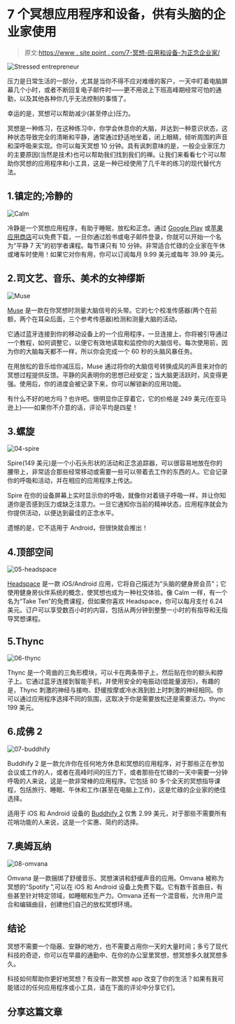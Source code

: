 # 7 个冥想应用程序和设备，供有头脑的企业家使用

> 原文:[https://www . site point . com/7-冥想-应用和设备-为正念企业家/](https://www.sitepoint.com/7-meditation-apps-and-devices-for-mindful-entrepreneurs/)

![Stressed entrepreneur](../Images/942a132f0095c975381732010a325e59.png)

压力是日常生活的一部分，尤其是当你不得不应对难缠的客户，一天中盯着电脑屏幕几个小时，或者不断回复电子邮件时——更不用说上下班高峰期经常可怕的通勤，以及其他各种你几乎无法控制的事情了。

幸运的是，冥想可以帮助减少(甚至停止)压力。

冥想是一种练习，在这种练习中，你学会休息你的大脑，并达到一种意识状态，这种状态导致完全的清晰和平静，通常通过舒适地坐着，闭上眼睛，倾听周围的声音和深呼吸来实现。你可以每天冥想 10 分钟。具有讽刺意味的是，一般企业家压力的主要原因(当然是技术)也可以帮助我们找到我们的禅。让我们来看看七个可以帮助你冥想的应用程序和小工具，这是一种已经使用了几千年的练习的现代替代方法。

## 1.镇定的;冷静的

![Calm](../Images/0ec6406dc856356bf1f7ddc4845b4458.png)

冷静是一个冥想应用程序，有助于睡眠，放松和正念。通过 [Google Play](https://play.google.com/store/apps/details?id=com.calm.android) 或[苹果应用商店](https://itunes.apple.com/gb/app/calm-meditate-relax-breathe/)可以免费下载，一旦你通过脸书或电子邮件登录，你就可以开始一个名为“平静 7 天”的初学者课程。每节课只有 10 分钟。非常适合忙碌的企业家在午休或堵车时使用！如果它对你有用，你可以订阅每月 9.99 美元或每年 39.99 美元。

## 2.司文艺、音乐、美术的女神缪斯

![Muse](../Images/b241cee1c55c06f3d626784186071b8e.png)

[Muse](http://www.choosemuse.com/how-does-muse-work/) 是一款在你冥想时测量大脑信号的头带。它的七个校准传感器(两个在前额，两个在耳朵后面，三个参考传感器)检测和测量大脑的活动。

它通过蓝牙连接到你的移动设备上的一个应用程序，一旦连接上，你将被引导通过一个教程，如何调整它，以便它有效地读取和监控你的大脑信号。每次使用前，因为你的大脑每天都不一样，所以你会完成一个 60 秒的头脑风暴任务。

在用放松的音乐给你减压后，Muse 通过将你的大脑信号转换成风的声音来对你的冥想过程提供反馈。平静的风表明你的思想已经安定；当大脑更活跃时，风变得更强。使用后，你的进度会被记录下来，你可以解锁新的应用功能。

有什么不好的地方吗？也许吧。很明显你正穿着它，它的价格是 249 美元(在亚马逊上)——如果你不介意的话，评论平均是四星！

## 3.螺旋

![04-spire](../Images/97f9b41b7b71b1f5b8bbcfeaf8113b0d.png)

Spire(149 美元)是一个小石头形状的活动和正念追踪器，可以很容易地放在你的腰带上，非常适合那些经常移动或需要一些可以带着去工作的东西的人。它会记录你的呼吸和活动，并在相应的应用程序上传达。

Spire 在你的设备屏幕上实时显示你的呼吸，就像你对着镜子呼吸一样，并让你知道你是否感到压力或缺乏注意力。一旦它通知你当前的精神状态，应用程序就会为你提供活动，以便达到最佳的正念水平。

遗憾的是，它不适用于 Android，但很快就会推出！

## 4.顶部空间

![05-headspace](../Images/2ad743b2baf33299fd627562fc9df454.png)

[Headspace](https://www.headspace.com/headspace-meditation-app) 是一款 iOS/Android 应用，它将自己描述为“头脑的健身房会员”；它使用健身房伙伴系统的概念，使冥想也成为一种社交体验。像 Calm 一样，有一个名为“Take Ten”的免费课程，但如果你喜欢 Headspace，你可以每月支付 6.24 美元。订户可以享受数百小时的内容，包括从两分钟到整整一小时的有指导和无指导冥想课程。

## 5.Thync

![06-thync](../Images/a2ab774d1d15d46786494f3a92490888.png)

Thync 是一个弯曲的三角形模块，可以卡在两条带子上，然后贴在你的额头和脖子上。它通过蓝牙连接到智能手机，并使用安全的电振动(低能量波形)，有趣的是，Thync 刺激的神经与接吻、舒缓按摩或冷水溅到脸上时刺激的神经相同。你可以通过应用程序选择不同的氛围，这取决于你是需要放松还是需要活力。thync 199 美元。

## 6.成佛 2

![07-buddhify](../Images/086272475bae54ed123deae5d2519467.png)

Buddhify 2 是一款允许你在任何地方休息和冥想的应用程序，对于那些正在参加会议或工作的人，或者在高峰时间的压力下，或者那些在忙碌的一天中需要一分钟呼吸的人来说，这是一款非常棒的应用程序。它包括 80 多个全天的冥想指导课程，包括旅行、睡眠、午休和工作(甚至在电脑上工作)，这是忙碌的企业家的绝佳选择。

适用于 iOS 和 Android 设备的 [Buddhify 2](http://buddhify.com/) 仅售 2.99 美元，对于那些不需要所有花哨功能的人来说，这是一个实惠、简约的选择。

## 7.奥姆瓦纳

![08-omvana](../Images/e8b9b54c4d58d531db8aa240fbea7640.png)

Omvana 是一款捆绑了舒缓音乐、冥想演讲和舒缓声音的应用。Omvana 被称为冥想的“Spotify ”,可以在 iOS 和 Android 设备上免费下载。它有数千首曲目，有些甚至针对特定领域，如睡眠和生产力。Omvana 还有一个混音板，允许用户混合和编辑曲目，创建他们自己的放松冥想环境。

## 结论

冥想不需要一个隐蔽、安静的地方，也不需要占用你一天的大量时间；多亏了现代科技的奇迹，你可以在早晨的通勤中、在你的办公室里冥想，想冥想多久就冥想多久。

科技如何帮助你更好地冥想？有没有一款冥想 app 改变了你的生活？如果有我可能错过的任何应用程序或小工具，请在下面的评论中分享它们。

## 分享这篇文章